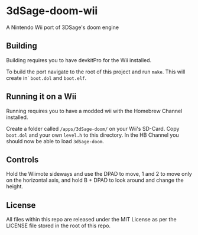 # 3dSage-doom-wii
A Nintendo Wii port of 3DSage's doom engine
## Building
Building requires you to have devkitPro for the Wii installed.

To build the port navigate to the root of this project and run `make`. This will create in´ `boot.dol` and `boot.elf`.
## Running it on a Wii
Running requires you to have a modded wii with the Homebrew Channel installed.

Create a folder called `/apps/3dSage-doom/` on your Wii's SD-Card. Copy `boot.dol` and your own `level.h` to this directory. In the HB Channel you should now be able to load `3dSage-doom`.

## Controls
Hold the Wiimote sideways and use the DPAD to move, 1 and 2 to move only on the horizontal axis, and hold B + DPAD to look around and change the height.

## License
All files within this repo are released under the MIT License as per the LICENSE file stored in the root of this repo.
